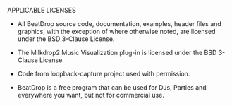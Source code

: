 APPLICABLE LICENSES

* All BeatDrop source code, documentation, examples, header files and graphics, with the exception of where otherwise noted, are licensed under the BSD 3-Clause License.

* The Milkdrop2 Music Visualization plug-in is licensed under the BSD 3-Clause License.

* Code from loopback-capture project used with permission.

* BeatDrop is a free program that can be used for DJs, Parties and everywhere you want, but not for commercial use.

